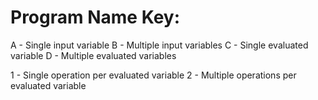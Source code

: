 
# Program Name Key: 

A - Single input variable
B - Multiple input variables
C - Single evaluated variable
D - Multiple evaluated variables

1 - Single operation per evaluated variable 
2 - Multiple operations per evaluated variable

